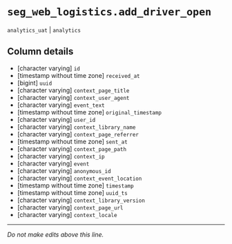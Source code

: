 # `seg_web_logistics.add_driver_open`
`analytics_uat` | `analytics`

## Column details
* [character varying] `id`
* [timestamp without time zone] `received_at`
* [bigint]    `uuid`
* [character varying] `context_page_title`
* [character varying] `context_user_agent`
* [character varying] `event_text`
* [timestamp without time zone] `original_timestamp`
* [character varying] `user_id`
* [character varying] `context_library_name`
* [character varying] `context_page_referrer`
* [timestamp without time zone] `sent_at`
* [character varying] `context_page_path`
* [character varying] `context_ip`
* [character varying] `event`
* [character varying] `anonymous_id`
* [character varying] `context_event_location`
* [timestamp without time zone] `timestamp`
* [timestamp without time zone] `uuid_ts`
* [character varying] `context_library_version`
* [character varying] `context_page_url`
* [character varying] `context_locale`

-------------------------------------------------------------------------------
*Do not make edits above this line.*
